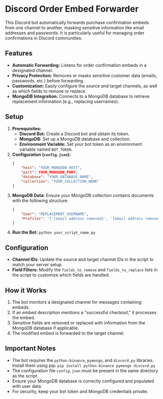 # Discord Order Embed Forwarder

This Discord bot automatically forwards purchase confirmation embeds from one channel to another, masking sensitive information like email addresses and passwords. It is particularly useful for managing order confirmations in Discord communities.

## Features

* **Automatic Forwarding:** Listens for order confirmation embeds in a designated channel.
* **Privacy Protection:**  Removes or masks sensitive customer data (emails, passwords, etc.) before forwarding.
* **Customization:** Easily configure the source and target channels, as well as which fields to remove or replace.
* **MongoDB Integration:**  Connects to a MongoDB database to retrieve replacement information (e.g., replacing usernames).

## Setup

1. **Prerequisites:**
   - **Discord Bot:** Create a Discord bot and obtain its token.
   - **MongoDB:** Set up a MongoDB database and collection.
   - **Environment Variable:** Set your bot token as an environment variable named `BOT_TOKEN`.
2. **Configuration (`config.json`):**
    ```json
    {
        "host": "YOUR_MONGODB_HOST",
        "port": YOUR_MONGODB_PORT,
        "database": "YOUR_DATABASE_NAME",
        "collection": "YOUR_COLLECTION_NAME"
    }
    ```
3. **MongoDB Data:** Ensure your MongoDB collection contains documents with the following structure:
    ```json
    {
        "User": "REPLACEMENT_USERNAME",
        "Profiles": "['[email address removed]', '[email address removed]']" // Comma-separated list of emails
    }
    ```
4. **Run the Bot:** `python your_script_name.py`

## Configuration

* **Channel IDs:** Update the source and target channel IDs in the script to match your server setup.
* **Field Filters:** Modify the `fields_to_remove` and `fields_to_replace` lists in the script to customize which fields are handled.


## How it Works

1. The bot monitors a designated channel for messages containing embeds.
2. If an embed description mentions a "successful checkout," it processes the embed.
3. Sensitive fields are removed or replaced with information from the MongoDB database if applicable.
4. The modified embed is forwarded to the target channel.

## Important Notes

* The bot requires the `python-binance`, `pymongo`, and `discord.py` libraries. Install them using pip: `pip install python-binance pymongo discord.py`
* The configuration file `config.json` must be present in the same directory as the script.
* Ensure your MongoDB database is correctly configured and populated with user data.
* For security, keep your bot token and MongoDB credentials private.
